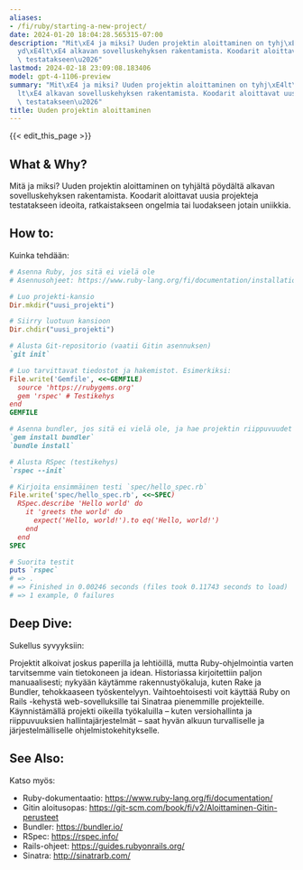 ```yaml
---
aliases:
- /fi/ruby/starting-a-new-project/
date: 2024-01-20 18:04:28.565315-07:00
description: "Mit\xE4 ja miksi? Uuden projektin aloittaminen on tyhj\xE4lt\xE4 p\xF6\
  yd\xE4lt\xE4 alkavan sovelluskehyksen rakentamista. Koodarit aloittavat uusia projekteja\
  \ testatakseen\u2026"
lastmod: 2024-02-18 23:09:08.183406
model: gpt-4-1106-preview
summary: "Mit\xE4 ja miksi? Uuden projektin aloittaminen on tyhj\xE4lt\xE4 p\xF6yd\xE4\
  lt\xE4 alkavan sovelluskehyksen rakentamista. Koodarit aloittavat uusia projekteja\
  \ testatakseen\u2026"
title: Uuden projektin aloittaminen
---
```


{{< edit_this_page >}}

## What & Why?
Mitä ja miksi? Uuden projektin aloittaminen on tyhjältä pöydältä alkavan sovelluskehyksen rakentamista. Koodarit aloittavat uusia projekteja testatakseen ideoita, ratkaistakseen ongelmia tai luodakseen jotain uniikkia.

## How to:
Kuinka tehdään:

```Ruby
# Asenna Ruby, jos sitä ei vielä ole
# Asennusohjeet: https://www.ruby-lang.org/fi/documentation/installation/

# Luo projekti-kansio
Dir.mkdir("uusi_projekti")

# Siirry luotuun kansioon
Dir.chdir("uusi_projekti")

# Alusta Git-repositorio (vaatii Gitin asennuksen)
`git init`

# Luo tarvittavat tiedostot ja hakemistot. Esimerkiksi:
File.write('Gemfile', <<~GEMFILE)
  source 'https://rubygems.org'
  gem 'rspec' # Testikehys
end
GEMFILE

# Asenna bundler, jos sitä ei vielä ole, ja hae projektin riippuvuudet
`gem install bundler`
`bundle install`

# Alusta RSpec (testikehys)
`rspec --init`

# Kirjoita ensimmäinen testi `spec/hello_spec.rb`
File.write('spec/hello_spec.rb', <<~SPEC)
  RSpec.describe 'Hello world' do
    it 'greets the world' do
      expect('Hello, world!').to eq('Hello, world!')
    end
  end
SPEC

# Suorita testit
puts `rspec`
# => .
# => Finished in 0.00246 seconds (files took 0.11743 seconds to load)
# => 1 example, 0 failures
```

## Deep Dive:
Sukellus syvyyksiin:

Projektit alkoivat joskus paperilla ja lehtiöillä, mutta Ruby-ohjelmointia varten tarvitsemme vain tietokoneen ja idean. Historiassa kirjoitettiin paljon manuaalisesti; nykyään käytämme rakennustyökaluja, kuten Rake ja Bundler, tehokkaaseen työskentelyyn. Vaihtoehtoisesti voit käyttää Ruby on Rails -kehystä web-sovelluksille tai Sinatraa pienemmille projekteille. Käynnistämällä projekti oikeilla työkaluilla – kuten versiohallinta ja riippuvuuksien hallintajärjestelmät – saat hyvän alkuun turvalliselle ja järjestelmälliselle ohjelmistokehitykselle.

## See Also:
Katso myös:

- Ruby-dokumentaatio: https://www.ruby-lang.org/fi/documentation/
- Gitin aloitusopas: https://git-scm.com/book/fi/v2/Aloittaminen-Gitin-perusteet
- Bundler: https://bundler.io/
- RSpec: https://rspec.info/
- Rails-ohjeet: https://guides.rubyonrails.org/
- Sinatra: http://sinatrarb.com/
